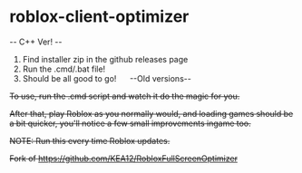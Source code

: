 # roblox-client-optimizer

-- C++ Ver! --

1. Find installer zip in the github releases page
2. Run the .cmd/.bat file!
3. Should be all good to go!
​
​
​
​
​
--Old versions--

~~To use, run the .cmd script and watch it do the magic for you.~~

~~After that, play Roblox as you normally would, and loading games should be a bit quicker, you'll notice a few small improvements ingame too.~~

~~NOTE: Run this every time Roblox updates.~~

~~Fork of https://github.com/KEA12/RobloxFullScreenOptimizer~~

